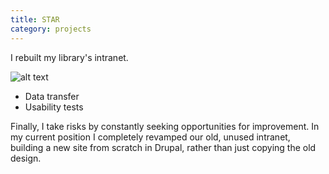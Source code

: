 ```yaml
---
title: STAR
category: projects
---
```


I rebuilt my library's intranet.

![alt text](https://farm9.staticflickr.com/8743/17222014752_504a995e35_n.jpg)

- Data transfer
- Usability tests

Finally, I take risks by constantly seeking opportunities for improvement. In my current position I completely revamped our old, unused intranet, building a new site from scratch in Drupal, rather than just copying the old design.
